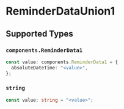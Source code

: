 # ReminderDataUnion1


## Supported Types

### `components.ReminderData1`

```typescript
const value: components.ReminderData1 = {
  absoluteDateTime: "<value>",
};
```

### `string`

```typescript
const value: string = "<value>";
```

